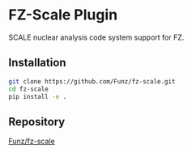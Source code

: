 # FZ-Scale Plugin

SCALE nuclear analysis code system support for FZ.

## Installation

```bash
git clone https://github.com/Funz/fz-scale.git
cd fz-scale
pip install -e .
```

## Repository

[Funz/fz-scale](https://github.com/Funz/fz-scale)
